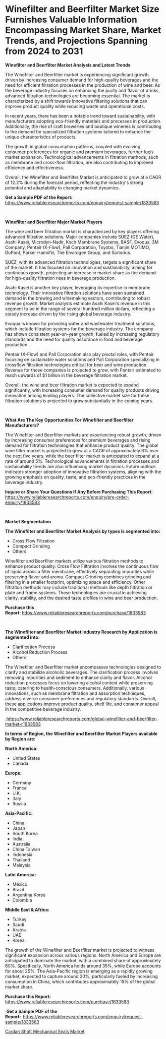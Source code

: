 <p><h1>Winefilter and Beerfilter Market Size Furnishes Valuable Information Encompassing Market Share, Market Trends, and Projections Spanning from 2024 to 2031</h1></p><p><strong>Winefilter and Beerfilter Market Analysis and Latest Trends</strong></p>
<p><p>The Winefilter and Beerfilter market is experiencing significant growth driven by increasing consumer demand for high-quality beverages and the need for efficient filtration processes in the production of wine and beer. As the beverage industry focuses on enhancing the purity and flavor of drinks, advanced filtration technologies are becoming essential. The market is characterized by a shift towards innovative filtering solutions that can improve product quality while reducing waste and operational costs.</p><p>In recent years, there has been a notable trend toward sustainability, with manufacturers adopting eco-friendly materials and processes in production. Additionally, the rise of craft breweries and boutique wineries is contributing to the demand for specialized filtration systems tailored to enhance the unique characteristics of products. </p><p>The growth in global consumption patterns, coupled with evolving consumer preferences for organic and premium beverages, further fuels market expansion. Technological advancements in filtration methods, such as membrane and cross-flow filtration, are also contributing to improved efficiency and effectiveness. </p><p>Overall, the Winefilter and Beerfilter Market is anticipated to grow at a CAGR of 12.2% during the forecast period, reflecting the industry's strong potential and adaptability to changing market dynamics.</p></p>
<p><strong>Get a Sample PDF of the Report:&nbsp;</strong> <a href="https://www.reliableresearchreports.com/enquiry/request-sample/1833583?utm_campaign=2009&utm_medium=2&utm_source=Github&utm_content=ia&utm_term=01012025&utm_id=winefilter-and-beerfilter">https://www.reliableresearchreports.com/enquiry/request-sample/1833583</a></p>
<p>&nbsp;</p>
<p><strong>Winefilter and Beerfilter Major Market Players</strong></p>
<p><p>The wine and beer filtration market is characterized by key players offering advanced filtration solutions. Major companies include SUEZ (GE Water), Asahi Kasei, Microdyn-Nadir, Koch Membrane Systems, BASF, Evoqua, 3M Company, Pentair (X-Flow), Pall Corporation, Toyobo, Tianjin MOTIMO, DuPont, Parker Hannifin, The Envirogen Group, and Sartorius.</p><p>SUEZ, with its advanced filtration technologies, targets a significant share of the market. It has focused on innovation and sustainability, aiming for continuous growth, projecting an increase in market share as the demand for high-quality filtration rises in beverage production.</p><p>Asahi Kasei is another key player, leveraging its expertise in membrane technology. Their innovative filtration solutions have seen sustained demand in the brewing and winemaking sectors, contributing to robust revenue growth. Market analysts estimate Asahi Kasei's revenue in this segment to be in the range of several hundred million dollars, reflecting a steady increase driven by the rising global beverage industry.</p><p>Evoqua is known for providing water and wastewater treatment solutions, which include filtration systems for the beverage industry. The company has shown consistent year-on-year growth, fueled by increasing regulatory standards and the need for quality assurance in food and beverage production.</p><p>Pentair (X-Flow) and Pall Corporation also play pivotal roles, with Pentair focusing on sustainable water solutions and Pall Corporation specializing in crossflow filtration technologies critical for beer and wine production. Revenue for these companies is projected to grow, with Pentair estimated to reach upwards of $1 billion in the beverage filtration market.</p><p>Overall, the wine and beer filtration market is expected to expand significantly, with increasing consumer demand for quality products driving innovation among leading players. The collective market size for these filtration solutions is projected to grow substantially in the coming years.</p></p>
<p>&nbsp;</p>
<p><strong>What Are The Key Opportunities For Winefilter and Beerfilter Manufacturers?</strong></p>
<p><p>The Winefilter and Beerfilter markets are experiencing robust growth, driven by increasing consumer preferences for premium beverages and rising demand for filtration technologies that enhance product quality. The global wine filter market is projected to grow at a CAGR of approximately 6% over the next five years, while the beer filter market is anticipated to expand at a rate of around 5%. Technological advancements in filtration processes and sustainability trends are also influencing market dynamics. Future outlook indicates stronger adoption of innovative filtration systems, aligning with the growing emphasis on quality, taste, and eco-friendly practices in the beverage industry.</p></p>
<p><strong>Inquire or Share Your Questions If Any Before Purchasing This Report:</strong> <a href="https://www.reliableresearchreports.com/enquiry/pre-order-enquiry/1833583?utm_campaign=2009&utm_medium=2&utm_source=Github&utm_content=ia&utm_term=01012025&utm_id=winefilter-and-beerfilter">https://www.reliableresearchreports.com/enquiry/pre-order-enquiry/1833583</a></p>
<p>&nbsp;</p>
<p><strong>Market Segmentation</strong></p>
<p><strong>The Winefilter and Beerfilter Market Analysis by types is segmented into:</strong></p>
<p><ul><li>Cross Flow Filtration</li><li>Compact Grinding</li><li>Others</li></ul></p>
<p><p>Winefilter and Beerfilter markets utilize various filtration methods to enhance product quality. Cross Flow Filtration involves the continuous flow of liquid across a filter membrane, effectively separating impurities while preserving flavor and aroma. Compact Grinding combines grinding and filtering in a smaller footprint, optimizing space and efficiency. Other filtration methods may include traditional methods like depth filtration or plate and frame systems. These technologies are crucial in achieving clarity, stability, and the desired taste profiles in wine and beer production.</p></p>
<p><strong>Purchase this Report:&nbsp;</strong><a href="https://www.reliableresearchreports.com/purchase/1833583?utm_campaign=2009&utm_medium=2&utm_source=Github&utm_content=ia&utm_term=01012025&utm_id=winefilter-and-beerfilter">https://www.reliableresearchreports.com/purchase/1833583</a></p>
<p>&nbsp;</p>
<p><strong>The Winefilter and Beerfilter Market Industry Research by Application is segmented into:</strong></p>
<p><ul><li>Clarification Process</li><li>Alcohol Reduction Process</li><li>Others</li></ul></p>
<p><p>The Winefilter and Beerfilter market encompasses technologies designed to clarify and stabilize alcoholic beverages. The clarification process involves removing impurities and sediment to enhance clarity and flavor. Alcohol reduction processes focus on lowering alcohol content while preserving taste, catering to health-conscious consumers. Additionally, various innovations, such as membrane filtration and adsorption techniques, address diverse consumer preferences and regulatory standards. Overall, these applications improve product quality, shelf life, and consumer appeal in the competitive beverage industry.</p></p>
<p><a href="https://www.reliableresearchreports.com/global-winefilter-and-beerfilter-market-r1833583?utm_campaign=2009&utm_medium=2&utm_source=Github&utm_content=ia&utm_term=01012025&utm_id=winefilter-and-beerfilter">&nbsp;https://www.reliableresearchreports.com/global-winefilter-and-beerfilter-market-r1833583</a></p>
<p><strong>In terms of Region, the Winefilter and Beerfilter Market Players available by Region are:</strong></p>
<p>
    <p> <strong> North America: </strong>
        <ul>
            <li>United States</li>
            <li>Canada</li>
        </ul>
        </p> 
    <p> <strong> Europe: </strong>
        <ul>
            <li>Germany</li>
            <li>France</li>
            <li>U.K.</li>
            <li>Italy</li>
            <li>Russia</li>
        </ul>
        </p> 
    <p> <strong> Asia-Pacific: </strong>
        <ul>
            <li>China</li>
            <li>Japan</li>
            <li>South Korea</li>
            <li>India</li>
            <li>Australia</li>
            <li>China Taiwan</li>
            <li>Indonesia</li>
            <li>Thailand</li>
            <li>Malaysia</li>
        </ul>
        </p> 
    <p> <strong> Latin America: </strong>
        <ul>
            <li>Mexico</li>
            <li>Brazil</li>
            <li>Argentina Korea</li>
            <li>Colombia</li>
        </ul>
        </p> 
    <p> <strong> Middle East & Africa: </strong>
        <ul>
            <li>Turkey</li>
            <li>Saudi</li>
            <li>Arabia</li>
            <li>UAE</li>
            <li>Korea</li>
        </ul>
    </p>
    </p>
<p><p>The growth of the Winefilter and Beerfilter market is projected to witness significant expansion across various regions. North America and Europe are anticipated to dominate the market, with a combined share of approximately 60%. Specifically, North America holds around 35%, while Europe accounts for about 25%. The Asia-Pacific region is emerging as a rapidly growing market, expected to capture around 20%, particularly fueled by increasing consumption in China, which contributes approximately 15% of the global market share.</p></p>
<p><strong>Purchase this Report: </strong><a href="https://www.reliableresearchreports.com/purchase/1833583?utm_campaign=2009&utm_medium=2&utm_source=Github&utm_content=ia&utm_term=01012025&utm_id=winefilter-and-beerfilter">https://www.reliableresearchreports.com/purchase/1833583</a></p>
<p>&nbsp;<strong>Get a Sample PDF of the Report:&nbsp;&nbsp;</strong><a href="https://www.reliableresearchreports.com/enquiry/request-sample/1833583?utm_campaign=2009&utm_medium=2&utm_source=Github&utm_content=ia&utm_term=01012025&utm_id=winefilter-and-beerfilter">https://www.reliableresearchreports.com/enquiry/request-sample/1833583</a></p>
<p><strong></strong></p>
<p><p><a href="https://github.com/hgf64gh/Market-Research-Report-List-1/blob/main/cardan-shaft-mechanical-seals-market.md?utm_campaign=2009&utm_medium=2&utm_source=Github&utm_content=ia&utm_term=01012025&utm_id=winefilter-and-beerfilter">Cardan Shaft Mechanical Seals Market</a></p></p>